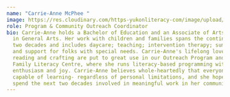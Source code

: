 ```yaml
---
name: "Carrie-Anne McPhee "
image: https://res.cloudinary.com/https-yukonliteracy-com/image/upload/q_35/v1648536535/screen-shot-2021-07-12-at-9.27.31-am_miqw9o.png
role: Program & Community Outreach Coordinator
bio: Carrie-Anne holds a Bachelor of Education and an Associate of Arts Degree
  in General Arts. Her work with children and families spans the continent and
  two decades and includes daycare; teaching; intervention therapy; summer camp;
  and support for folks with special needs. Carrie-Anne's lifelong love of
  reading and crafting are put to great use in our Outreach Program and at the
  Family Literacy Centre, where she runs literacy-based programming with
  enthusiasm and joy. Carrie-Anne believes whole-heartedly that everyone is
  capable of learning- regardless of personal limitations, and she hopes to
  spend the next two decades involved in meaningful work in her community.
---
```

